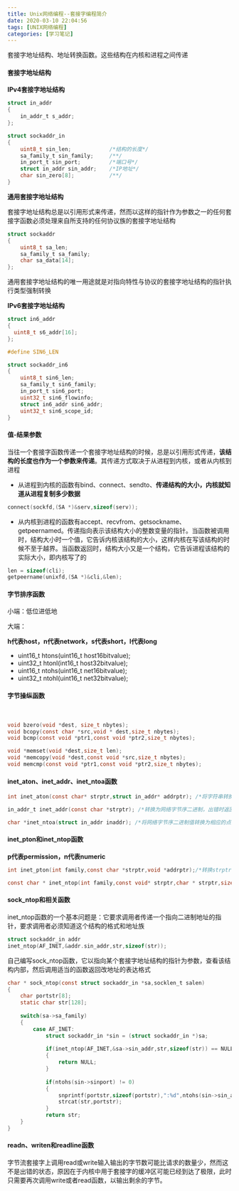 ```yaml
---
title: Unix网络编程--套接字编程简介
date: 2020-03-10 22:04:56
tags: [UNIX网络编程]
categories: [学习笔记]
---
```




套接字地址结构、地址转换函数。这些结构在内核和进程之间传递

<!--more-->



#### 套接字地址结构



**IPv4套接字地址结构**

```C
struct in_addr
{
    in_addr_t s_addr;
};

struct sockaddr_in
{
    uint8_t sin_len;			/*结构的长度*/
    sa_family_t sin_family;		/**/
    in_port_t sin_port;			/*端口号*/
    struct in_addr sin_addr;	/*IP地址*/
    char sin_zero[8];			/**/
}
```



**通用套接字地址结构**

套接字地址结构总是以引用形式来传递，然而以这样的指针作为参数之一的任何套接字函数必须处理来自所支持的任何协议族的套接字地址结构

```c
struct sockaddr
{
  	uint8_t sa_len;
    sa_family_t sa_family;
    char sa_data[14];
};
```

通用套接字地址结构的唯一用途就是对指向特性与协议的套接字地址结构的指针执行类型强制转换



**IPv6套接字地址结构**



```c
struct in6_addr
{
  uint8_t s6_addr[16];  
};

#define SIN6_LEN

struct sockaddr_in6
{
    uint8_t sin6_len;
    sa_family_t sin6_family;
    in_port_t sin6_port;
    uint32_t sin6_flowinfo;
    struct in6_addr sin6_addr;
    uint32_t sin6_scope_id;
}
```



#### 值-结果参数



​	当往一个套接字函数传递一个套接字地址结构的时候，总是以引用形式传递，**该结构的长度也作为一个参数来传递**。其传递方式取决于从进程到内核，或者从内核到进程



- 从进程到内核的函数有bind、connect、sendto、**传递结构的大小，内核就知道从进程复制多少数据**



```c
connect(sockfd,(SA *)&serv,sizeof(serv));
```





- 从内核到进程的函数有accept、recvfrom、getsockname、getpeernamed。传递指向表示该结构大小的整数变量的指针。当函数被调用时，结构大小时一个值，它告诉内核该结构的大小，这样内核在写该结构的时候不至于越界。当函数返回时，结构大小又是一个结构，它告诉进程该结构的实际大小，即内核写了的



```c
len = sizeof(cli);
getpeername(unixfd,(SA *)&cli,&len);
```



#### 字节排序函数



小端：低位进低地

大端：



**h代表host，n代表network，s代表short，l代表long**



- uint16_t htons(uint16_t host16bitvalue);
- uint32_t htonl(int16_t host32bitvalue);
- uint16_t ntohs(uint16_t net16bitvalue);
- uint32_t ntohl(uint16_t net32bitvalue);



#### 字节操纵函数



​	

```c
void bzero(void *dest, size_t nbytes);
void bcopy(const char *src,void * dest,size_t nbytes);
void bcmp(const void *ptr1,const void *ptr2,size_t nbytes);

void *memset(void *dest,size_t len);
void *memcopy(void *dest,const void *src,size_t nbytes);
void memcmp(const void *ptr1,const void *ptr2,size_t nbytes);
```



#### inet_aton、inet_addr、inet_ntoa函数



```c
int inet_aton(const char* strptr,struct in_addr* addrptr); /*将字符串转换成一个32位的网络字节序二进制值*/

in_addr_t inet_addr(const char *strptr); /*转换为网络字节序二进制，出错时返回INADDR_NONE常值，即255.255.255.255*/

char *inet_ntoa(struct in_addr inaddr); /*将网络字节序二进制值转换为相应的点分十进制数串*/
```



#### inet_pton和inet_ntop函数



**p代表permission，n代表numeric**



```c
int inet_pton(int family,const char *strptr,void *addrptr);/*转换strptr指向的字符串，二进制结果存放在addrptr中*/

const char * inet_ntop(int family,const void* strptr,char * strptr,size_t len);/*len参数表示目标存储单元的带下，防止溢出。 strptr存放转换结果，调用时strptr不能是空指针，调用者必须为其申请足够的内存*/
```



#### sock_ntop和相关函数



inet_ntop函数的一个基本问题是：它要求调用者传递一个指向二进制地址的指针，要求调用者必须知道这个结构的格式和地址族



```c
struct sockaddr_in addr
inet_ntop(AF_INET,&addr.sin_addr,str,sizeof(str));
```



自己编写sock_ntop函数，它以指向某个套接字地址结构的指针为参数，查看该结构内部，然后调用适当的函数返回改地址的表达格式



```c
char * sock_ntop(const struct sockaddr_in *sa,socklen_t salen)
{
    char portstr[8];
    static char str[128];
    
    switch(sa->sa_family)
    {
        case AF_INET:
            struct sockaddr_in *sin = (struct sockaddr_in *)sa;
            
            if(inet_ntop(AF_INET,&sa->sin_addr,str,sizeof(str)) == NULL)
            {
                return NULL;
            }
            
            if(ntohs(sin->sinport) != 0)
            {
                snprintf(portstr,sizeof(portstr),":%d",ntohs(sin->sin_addr));
                strcat(str,portstr);
            }
            return str;
    }
}
```





#### readn、writen和readline函数



​	字节流套接字上调用read或write输入输出的字节数可能比请求的数量少，然而这不是出错的状态，原因在于内核中用于套接字的缓冲区可能已经到达了极限，此时只需要再次调用write或者read函数，以输出剩余的字节。



